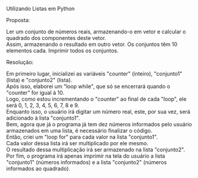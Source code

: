 Utilizando Listas em Python

Proposta:

Ler um conjunto de números reais, armazenando-o em vetor e calcular o quadrado dos componentes deste vetor.                
Assim, armazenando o resultado em outro vetor. Os conjuntos têm 10 elementos cada. Imprimir todos os conjuntos.           

Resolução:

Em primeiro lugar, inicializei as variáveis "counter" (inteiro), "conjunto1" (lista) e "conjunto2" (lista).   
Após isso, elaborei um "loop while", que só se encerrará quando o "counter" for igual à 10.  
Logo, como estou incrementando o "counter" ao final de cada "loop", ele será 0, 1, 2, 3, 4, 5, 6, 7, 8 e 9.   
Enquanto isso, o usuário irá digitar um número real, este, por sua vez, será adicionado à lista "conjunto1".  
Bem, agora que já o programa já tem dez números informados pelo usuário armazenados em uma lista, é necessário finalizar o código.   
Então, criei um "loop for" para cada valor na lista "conjunto1".  
Cada valor dessa lista irá ser multiplicado por ele mesmo.   
O resultado dessa multiplicação irá ser armazenado na lista "conjunto2".  
Por fim, o programa irá apenas imprimir na tela do usuário a lista "conjunto1" (números informados) e a lista "conjunto2" (números informados ao quadrado).
